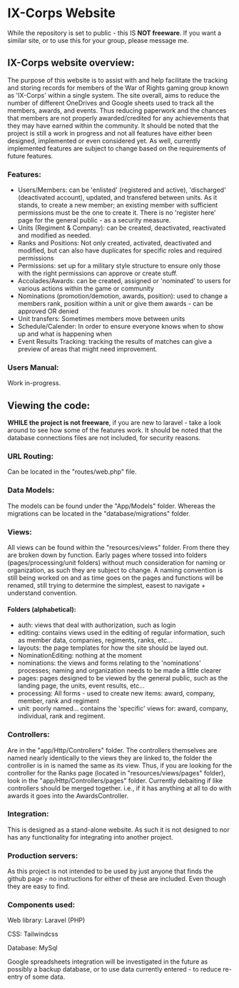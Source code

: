 # IX-Corps Website

While the repository is set to public - this IS **NOT freeware**. If you want a similar site, or to use this for your group, please message me.

## IX-Corps website overview:
The purpose of this website is to assist with and help facilitate the tracking and storing records for members of the War of Rights gaming group known as 'IX-Corps' within a single system. The site overall, aims to reduce the number of different OneDrives and Google sheets used to track all the members, awards, and events. Thus reducing paperwork and the chances that members are not properly awarded/credited for any achievements that they may have earned within the community. It should be noted that the project is still a work in progress and not all features have either been designed, implemented or even considered yet. As well, currently implemented features are subject to change based on the requirements of future features.

### Features:
 - Users/Members: can be 'enlisted' (registered and active), 'discharged' (deactivated account), updated, and transfered between units. As it stands, to create a new member; an existing member with sufficient permissions must be the one to create it. There is no 'register here' page for the general public - as a security measure.
 - Units (Regiment & Company): can be created, deactivated, reactivated and modified as needed.
 - Ranks and Positions: Not only created, activated, deactivated and modified, but can also have duplicates for specific roles and required permissions
 - Permissions: set up for a military style structure to ensure only those with the right permissions can approve or create stuff.
 - Accolades/Awards: can be created, assigned or 'nominated' to users for various actions within the game or community 
 - Nominations (promotion/demotion, awards, position): used to change a members rank, position within a unit or give them awards - can be approved OR denied
 - Unit transfers: Sometimes members move between units 
 - Schedule/Calender: In order to ensure everyone knows when to show up and what is happening when
 - Event Results Tracking: tracking the results of matches can give a preview of areas that might need improvement.

### Users Manual:
Work in-progress.

## Viewing the code:
**WHILE the project is not freeware**, if you are new to laravel - take a look around to see how some of the features work. It should be noted that the database connections files are not included, for security reasons.

### URL Routing:
Can be located in the "routes/web.php" file. 

### Data Models:
The models can be found under the "App/Models" folder. Whereas the migrations can be located in the "database/migrations" folder.

### Views:
All views can be found within the "resources/views" folder. From there they are broken down by function. Early pages where tossed into folders (pages/processing/unit folders) without much consideration for naming or organization, as such they are subject to change. A naming convention is still being worked on and as time goes on the pages and functions will be renamed, still trying to determine the simplest, easest to navigate + understand convention.

 #### Folders (alphabetical):
  - auth: views that deal with authorization, such as login
  - editing: contains views used in the editing of regular information, such as member data, companies, regiments, ranks, etc...
  - layouts: the page templates for how the site should be layed out.
  - NominationEditing: nothing at the moment
  - nominations: the views and forms relating to the 'nominations' processes; naming and organization needs to be made a little clearer
  - pages: pages designed to be viewed by the general public, such as the landing page, the units, event results, etc...
  - processing: All forms - used to create new items: award, company, member, rank and regiment
  - unit: poorly named... contains the 'specific' views for: award, company, individual, rank and regiment.

### Controllers:
Are in the "app/Http/Controllers" folder. The controllers themselves are named nearly identically to the views they are linked to, the folder the controller is in is named the same as its view. Thus, if you are looking for the controller for the Ranks page (located in "resources/views/pages" folder), look in the "app/Http/Controllers/pages" folder. Currently debaiting if like controllers should be merged together. i.e., if it has anything at all to do with awards it goes into the AwardsController.

### Integration:
This is designed as a stand-alone website. As such it is not designed to nor has any functionality for integrating into another project.

### Production servers:
As this project is not intended to be used by just anyone that finds the github page - no instructions for either of these are included. Even though they are easy to find.

### Components used:
Web library: Laravel (PHP)

CSS: Tailwindcss

Database: MySql

Google spreadsheets integration will be investigated in the future as possibly a backup database, or to use data currently entered - to reduce re-entry of some data.

